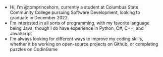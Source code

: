 - Hi, I’m @tomprincehorn, currently a student at Columbus State Community College pursuing Software Development, looking to graduate in December 2022.
- I'm interested in all sorts of programming, with my favorite language being Java, though I do have experience in Python, C#, C++, and JavaScript
- I'm always looking for different ways to improve my coding skills, whether it be working on open-source projects on Github, or completing puzzles on CodinGame
